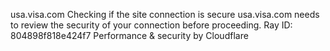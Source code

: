usa.visa.com
Checking if the site connection is secure
usa.visa.com needs to review the security of your connection before proceeding.
Ray ID: 804898f818e424f7
Performance & security by Cloudflare